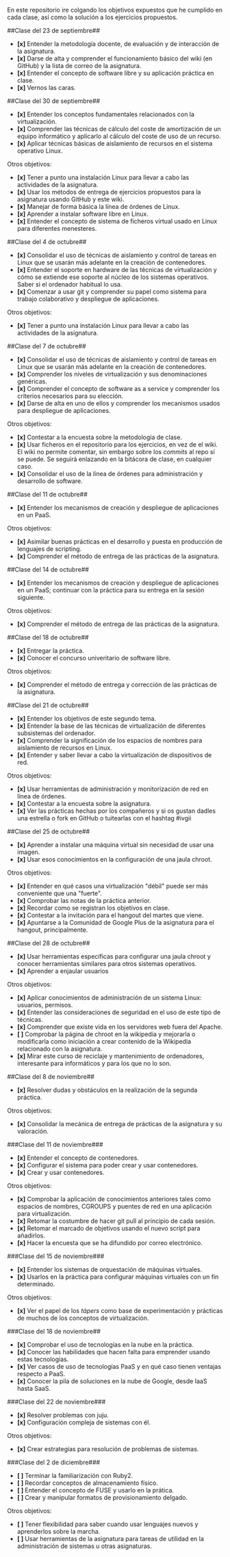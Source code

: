 En este repositorio ire colgando los objetivos expuestos que he cumplido en cada clase, así como la solución a los ejercicios
propuestos.

##Clase del 23 de septiembre##
* **[x]** Entender la metodología docente, de evaluación y de interacción de la asignatura.
* **[x]** Darse de alta y comprender el funcionamiento básico del wiki (en GitHub) y la lista de correo de la asignatura.
* **[x]** Entender el concepto de software libre y su aplicación práctica en clase.
* **[x]** Vernos las caras.


##Clase del 30 de septiembre##
* **[x]** Entender los conceptos fundamentales relacionados con la virtualización.
* **[x]** Comprender las técnicas de cálculo del coste de amortización de un equipo informático y aplicarlo al cálculo del coste de uso de un recurso.
* **[x]** Aplicar técnicas básicas de aislamiento de recursos en el sistema operativo Linux.

Otros objetivos:
* **[x]** Tener a punto una instalación Linux para llevar a cabo las actividades de la asignatura.
* **[x]** Usar los métodos de entrega de ejercicios propuestos para la asignatura usando GitHub y este wiki.
* **[x]** Manejar de forma básica la línea de órdenes de Linux.
* **[x]** Aprender a instalar software libre en Linux.
* **[x]** Entender el concepto de sistema de ficheros virtual usado en Linux para diferentes menesteres.


##Clase del 4 de octubre##
* **[x]** Consolidar el uso de técnicas de aislamiento y control de tareas en Linux que se usarán más adelante en la creación de contenedores.
* **[x]** Entender el soporte en hardware de las técnicas de virtualización y cómo se extiende ese soporte al núcleo de los sistemas operativos. Saber si el ordenador habitual lo usa.
* **[x]** Comenzar a usar git y comprender su papel como sistema para trabajo colaborativo y despliegue de aplicaciones.

Otros objetivos:
* **[x]** Tener a punto una instalación Linux para llevar a cabo las actividades de la asignatura.


##Clase del 7 de octubre##
* **[x]** Consolidar el uso de técnicas de aislamiento y control de tareas en Linux que se usarán más adelante en la creación de contenedores.
* **[x]** Comprender los niveles de virtualización y sus denominaciones genéricas.
* **[x]** Comprender el concepto de software as a service y comprender los criterios necesarios para su elección.
* **[x]** Darse de alta en uno de ellos y comprender los mecanismos usados para despliegue de aplicaciones.

Otros objetivos:
* **[x]** Contestar a la encuesta sobre la metodología de clase.
* **[x]** Usar ficheros en el repositorio para los ejercicios, en vez de el wiki. El wiki no permite comentar, sin embargo sobre los *commits* al repo sí se puede. Se seguirá enlazando en la bitácora de clase, en cualquier caso.
* **[x]** Consolidar el uso de la línea de órdenes para administración y desarrollo de software.


##Clase del 11 de octubre##
* **[x]** Entender los mecanismos de creación y despliegue de aplicaciones en un PaaS.

Otros objetivos:
* **[x]** Asimilar buenas prácticas en el desarrollo y puesta en producción de lenguajes de scripting.
* **[x]** Comprender el método de entrega de las prácticas de la asignatura.


##Clase del 14 de octubre##
* **[x]** Entender los mecanismos de creación y despliegue de aplicaciones en un PaaS; continuar con la práctica para su entrega en la sesión siguiente.

Otros objetivos:
* **[x]** Comprender el método de entrega de las prácticas de la asignatura.


##Clase del 18 de octubre##
* **[x]** Entregar la práctica.
* **[x]** Conocer el concurso univeritario de software libre.

Otros objetivos:
* **[x]** Comprender el método de entrega y corrección de las prácticas de la asignatura.


##Clase del 21 de octubre##
* **[x]** Entender los objetivos de este segundo tema.
* **[x]** Entender la base de las técnicas de virtualización de diferentes subsistemas del ordenador.
* **[x]** Comprender la significación de los espacios de nombres para aislamiento de recursos en Linux.
* **[x]** Entender y saber llevar a cabo la virtualización de dispositivos de red.

Otros objetivos:
* **[x]** Usar herramientas de administración y monitorización de red en línea de órdenes.
* **[x]** Contestar a la encuesta sobre la asignatura.
* **[x]** Ver las prácticas hechas por los compañeros y si os gustan dadles una estrella o fork en GitHub o tuitearlas con el hashtag #ivgii


##Clase del 25 de octubre##
* **[x]** Aprender a instalar una máquina virtual sin necesidad de usar una imagen.
* **[x]** Usar esos conocimientos en la configuración de una jaula chroot.

Otros objetivos:
* **[x]** Entender en qué casos una virtualización "débil" puede ser más conveniente que una "fuerte".
* **[x]** Comprobar las notas de la práctica anterior.
* **[x]** Recordar como se registran los objetivos en clase.
* **[x]** Contestar a la invitación para el hangout del martes que viene.
* **[x]** Apuntarse a la Comunidad de Google Plus de la asignatura para el hangout, principalmente.


##Clase del 28 de octubre##
* **[x]** Usar herramientas específicas para configurar una jaula chroot y conocer herramientas similares para otros sistemas operativos.
* **[x]** Aprender a enjaular usuarios

Otros objetivos:
* **[x]** Aplicar conocimientos de administración de un sistema Linux: usuarios, permisos.
* **[x]** Entender las consideraciones de seguridad en el uso de este tipo de técnicas.
* **[x]** Comprender que existe vida en los servidores web fuera del Apache.
* **[ ]** Comprobar la página de chroot en la wikipedia y mejorarla o modificarla como iniciación a crear contenido de la Wikipedia relacionado con la asignatura.
* **[x]** Mirar este curso de reciclaje y mantenimiento de ordenadores, interesante para informáticos y para los que no lo son.


##Clase del 8 de noviembre##
* **[x]** Resolver dudas y obstáculos en la realización de la segunda práctica.

Otros objetivos:
* **[x]** Consolidar la mecánica de entrega de prácticas de la asignatura y su valoración.


###Clase del 11 de noviembre###
* **[x]** Entender el concepto de contenedores.
* **[x]** Configurar el sistema para poder crear y usar contenedores.
* **[x]** Crear y usar contenedores.

Otros objetivos:
* **[x]** Comprobar la aplicación de conocimientos anteriores tales como espacios de nombres, CGROUPS y puentes de red en una aplicación para virtualización.
* **[x]** Retomar la costumbre de hacer git pull al principio de cada sesión.
* **[x]** Retomar el marcado de objetivos usando el nuevo script para añadirlos.
* **[x]** Hacer la encuesta que se ha difundido por correo electrónico.


###Clase del 15 de noviembre###
* **[x]** Entender los sistemas de orquestación de máquinas virtuales.
* **[x]** Usarlos en la práctica para configurar máquinas virtuales con un fin determinado.

Otros objetivos:
* **[x]** Ver el papel de los *tápers* como base de experimentación y prácticas de muchos de los conceptos de virtualización.


###Clase del 18 de noviembre##
* **[x]** Comprobar el uso de tecnologías en la nube en la práctica.
* **[x]** Conocer las habilidades que hacen falta para emprender usando estas tecnologías.
* **[x]** Ver casos de uso de tecnologías PaaS y en qué caso tienen ventajas respecto a PaaS.
* **[x]** Conocer la pila de soluciones en la nube de Google, desde IaaS hasta SaaS.


###Clase del 22 de noviembre###
* **[x]** Resolver problemas con juju.
* **[x]** Configuración compleja de sistemas con él.

Otros objetivos:
* **[x]** Crear estrategias para resolución de problemas de sistemas.


###Clase del 2 de diciembre###
* **[ ]** Terminar la familiarización con Ruby2.
* **[ ]** Recordar conceptos de almacenamiento físico.
* **[ ]** Entender el concepto de FUSE y usarlo en la prática.
* **[ ]** Crear y manipular formatos de provisionamiento delgado.

Otros objetivos:
* **[ ]** Tener flexibilidad para saber cuando usar lenguajes nuevos y aprenderlos sobre la marcha.
* **[ ]** Usar herramientas de la asignatura para tareas de utilidad en la administración de sistemas u otras asignaturas.

